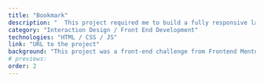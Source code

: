 ```yaml
---
title: "Bookmark"
description: "  This project required me to build a fully responsive landing page to the designs provided. I used HTML5, along with CSS Grid and JavaScript for the areas that required interactivity, such as the features section."
category: "Interaction Design / Front End Development"
technologies: "HTML / CSS / JS"
link: "URL to the project"
background: "This project was a front-end challenge from Frontend Mentor. It’s a platform that enables you to practice building websites to a design and project brief. Each challenge includes mobile and desktop designs to show how the website should look at different screen sizes. Creating these projects has helped me refine my workflow and solve real-world coding problems. I’ve learned something new with each project, helping me to improve and adapt my style."
# previews:
order: 2
---
```

